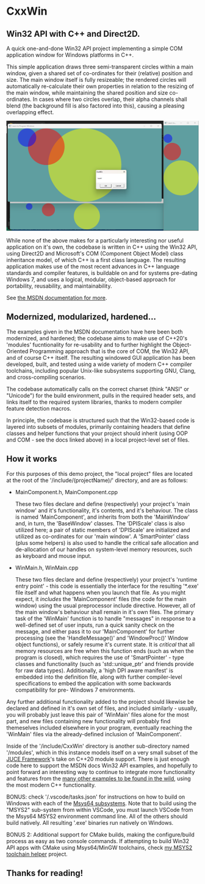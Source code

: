 # CxxWin

## Win32 API with C++ and Direct2D.

A quick one-and-done Win32 API project implementing a simple COM application window for Windows platforms in C++.

This simple application draws three semi-transparent circles within a main window, given a shared set of co-ordinates for their (relative) position and size. The main window itself is fully resizeable; the rendered circles will automatically re-calculate their own properties in relation to the resizing of the main window, while maintaining the shared position and size co-ordinates. In cases where two circles overlap, their alpha channels shall blend (the background fill is also factored into this), causing a pleasing overlapping effect.

![Screenshot](https://raw.githubusercontent.com/StoneyDSP/CxxWin/main/share/doc/CxxWin/screenshot_circles_example.png)

While none of the above makes for a particularly interesting nor useful application on it's own, the codebase is written in C++ using the Win32 API, using Direct2D and Microsoft's COM (Component Object
Model) class inheritance model, of which C++ is a first class language. The resulting application makes use of the most recent advances in C++ language standards and compiler features, is buildable on and for systems pre-dating Windows 7, and uses a logical, modular, object-based approach for portability, reusability, and maintainability.

See <a href="https://learn.microsoft.com/en-us/windows/win32/learnwin32/introduction-to-windows-programming-in-c--">the MSDN documentation for more</a>.

## Modernized, modularized, hardened...

The examples given in the MSDN documentation have here been both modernized, and hardened; the codebase aims to make use of C++20's 'modules' fucntionality for re-usability and to further highlight the Object-Oriented Programming approach that is the core of COM, the Win32 API, and of course C++ itself. The resulting windowed GUI application has been developed, built, and tested using a wide variety of modern C++ compiler toolchains, including popular Unix-like subsystems supporting GNU, Clang, and cross-compiling scenarios.

The codebase automatically calls on the correct charset (think "ANSI" or "Unicode") for the build environment, pulls in the required header sets, and links itself to the required system libraries, thanks to modern compiler feature detection macros.

In principle, the codebase is structured such that the Win32-based code is layered into subsets of modules, primarily containing headers that define classes and helper functions that your project should inherit (using OOP and COM - see the docs linked above) in a local project-level set of files.

## How it works

For this purposes of this demo project, the "local project" files are located at the root of the '/include/(projectName)/' directory, and are as follows:

- MainComponent.h, MainComponent.cpp

    These two files declare and define (respectively) your project's 'main window' and it's functionality, it's contents, and it's behaviour. The class is named 'MainComponent', and inherits from both the 'MainWindow' and, in turn, the 'BaseWindow' classes. The 'DPIScale' class is also utilized here; a pair of static members of 'DPIScale' are initialized and utilized as co-ordinates for our 'main window'. A 'SmartPointer' class (plus some helpers) is also used to handle the critical safe allocation and de-allocation of our handles on system-level memory resources, such as keyboard and mouse input.

- WinMain.h, WinMain.cpp

    These two files declare and define (respectively) your project's 'runtime entry point' - this code is essentially the interface for the resulting '*.exe' file itself and what happens when you launch that file. As you might expect, it *includes* the 'MainComponent' files (the code for the main window) using the usual preprocessor include directive. However, all of the main window's behaviour shall remain in it's own files. The primary task of the 'WinMain' function is to handle "messages" in response to a well-defined set of user inputs, run a quick sanity check on the message, and either pass it to our 'MainComponent' for further processing (see the 'HandleMessage()' and 'WindowProc()' Window object functions), or safely resume it's current state. It is *critical* that all memory resources are free when this function ends (such as when the program is closed), which requires the use of 'SmartPointer' - type classes and functionality (such as 'std::unique_ptr' and friends provide for raw data types). Additionally, a 'high DPI aware manifest' is embedded into the definition file, along with further compiler-level specifications to embed the application with some backwards compatibility for pre- Windows 7 environments.

Any further additional functionality added to the project should likewise be declared and defined in it's own set of files, and included similarly - usually, you will probably just leave this pair of 'WinMain' files alone for the most part, and new files containing new functionality will probably find themeselves included elsewhere in your program, eventually reaching the 'WinMain' files via the already-defined inclusion of 'MainComponent'.

Inside of the '/include/CxxWin' directory is another sub-directory named '/modules', which in this instance models itself on a very small subset of the <a href="https://github.com/juce-framework/JUCE.git">JUCE Framework</a>'s take on C++20 module support. There is just enough code here to support the MSDN docs Win32 API examples, and hopefully to point forward an interesting way to continue to integrate more functionality and features from the <a href="https://github.com/microsoft/Windows-classic-samples.git">many other examples to be found in the wild</a>, using the most modern C++ functionality.

BONUS: check '/.vscode/tasks.json' for instructions on how to build on Windows with each of the <a href="https://www.msys2.org/docs/environments/">Msys64 subsystems</a>. Note that to build using the "MSYS2" sub-system from within VSCode, you must launch VSCode from the Msys64 MSYS2 environment command line. All of the others should build natively. All resulting '.exe' binaries run natively on Windows.

BONUS 2: Additional support for CMake builds, making the configure/build process as easy as two console commands. If attempting to build Win32 API apps with CMake using Msys64/MinGW toolchains, check <a href="https://github.com/StoneyDSP/msys2-toolchain.git">my MSYS2 toolchain helper</a> project.

## Thanks for reading!
